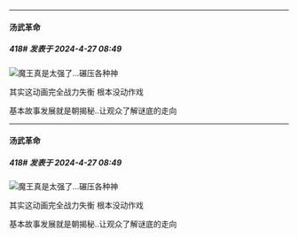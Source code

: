 ﻿
*****

####  汤武革命  
##### 418#       发表于 2024-4-27 08:49

<img src="https://static.saraba1st.com/image/smiley/face2017/066.png" referrerpolicy="no-referrer">魔王真是太强了...碾压各种神

其实这动画完全战力失衡 根本没动作戏 

基本故事发展就是朝揭秘..让观众了解谜底的走向


*****

####  汤武革命  
##### 418#       发表于 2024-4-27 08:49

<img src="https://static.saraba1st.com/image/smiley/face2017/066.png" referrerpolicy="no-referrer">魔王真是太强了...碾压各种神

其实这动画完全战力失衡 根本没动作戏 

基本故事发展就是朝揭秘..让观众了解谜底的走向

